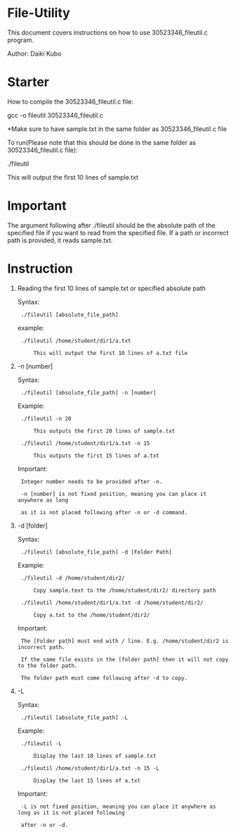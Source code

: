 # File-Utility


This document covers instructions on how to use 30523346_fileutil.c program.

Author: Daiki Kubo

# Starter

How to compile the 30523346_fileutil.c file:

gcc -o fileutil 30523346_fileutil.c



*Make sure to have sample.txt in the same folder as 30523346_fileutil.c file

To run(Please note that this should be done in the same folder as 30523346_fileutil.c file):

./fileutil 

This will output the first 10 lines of sample.txt 



# Important
The argument following after ./fileutil should be the absolute path of the specified file if you want to read from the specified file. If a path or incorrect path is provided, it reads sample.txt.



# Instruction


1. Reading the first 10 lines of sample.txt or specified absolute path 

	Syntax:

		./fileutil [absolute_file_path]

	example:

		./fileutil /home/student/dir1/a.txt 

			This will output the first 10 lines of a.txt file 



2. -n [number]

	Syntax:

		./fileutil [absolute_file_path] -n [number]

	Example:

		./fileutil -n 20

			This outputs the first 20 lines of sample.txt

		./fileutil /home/student/dir1/a.txt -n 15

			This outputs the first 15 lines of a.txt



	Important:

		Integer number needs to be provided after -n.

		-n [number] is not fixed position, meaning you can place it anywhere as long

		as it is not placed following after -n or -d command. 



3. -d [folder]

	Syntax:

		./fileutil [absolute_file_path] -d [Folder Path]

	Example:

		./fileutil -d /home/student/dir2/

			Copy sample.text to the /home/student/dir2/ directory path

		./fileutil /home/student/dir1/a.txt -d /home/student/dir2/

			Copy a.txt to the /home/student/dir2/

	Important:

		The [Folder path] must end with / line. E.g. /home/student/dir2 is incorrect path.

		If the same file exists in the [folder path] then it will not copy to the folder path.

		The folder path must come following after -d to copy. 



4. -L

	Syntax:

		./fileutil [absolute_file_path] -L 

	Example:

		./fileutil -L

			Display the last 10 lines of sample.txt

		./fileutil /home/student/dir1/a.txt -n 15 -L

			Display the last 15 lines of a.txt

	Important:

		-L is not fixed position, meaning you can place it anywhere as long as it is not placed following 

		after -n or -d.

